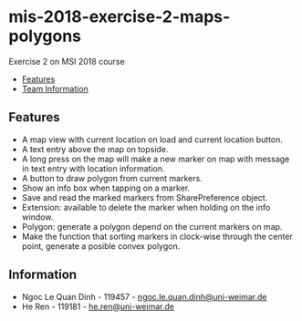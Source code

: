 # mis-2018-exercise-2-maps-polygons
Exercise 2 on MSI 2018 course
- [Features](#features)
- [Team Information](#information)
## Features
- A map view with current location on load and current location button.
- A text entry above the map on topside.
- A long press on the map will make a new marker on map with message in text entry with location information.
- A button to draw polygon from current markers.
- Show an info box when tapping on a marker.
- Save and read the marked markers from SharePreference object.
- Extension: available to delete the marker when holding on the info window.
- Polygon: generate a polygon depend on the current markers on map.
- Make the function that sorting markers in clock-wise through the center point, generate a posible convex polygon.

## Information
- Ngoc Le Quan Dinh - 119457 - ngoc.le.quan.dinh@uni-weimar.de 
- He Ren - 119181 - he.ren@uni-weimar.de
